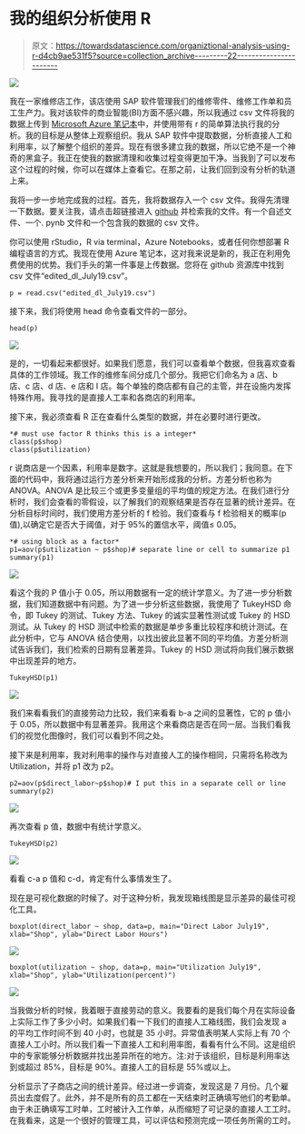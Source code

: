 # 我的组织分析使用 R

> 原文：<https://towardsdatascience.com/organiztional-analysis-using-r-d4cb9ae531f5?source=collection_archive---------22----------------------->

![](img/9f54f08feb108c328b8baa896b5b8d39.png)

我在一家维修店工作，该店使用 SAP 软件管理我们的维修零件、维修工作单和员工生产力。我对该软件的商业智能(BI)方面不感兴趣，所以我通过 csv 文件将我的数据上传到 [Microsoft Azure 笔记本](https://notebooks.azure.com)中，并使用带有 r 的简单算法执行我的分析。我的目标是从整体上观察组织。我从 SAP 软件中提取数据，分析直接人工和利用率，以了解整个组织的差异。现在有很多建立我的数据，所以它绝不是一个神奇的黑盒子。我正在使我的数据清理和收集过程变得更加干净。当我到了可以发布这个过程的时候，你可以在媒体上查看它。在那之前，让我们回到没有分析的轨道上来。

我将一步一步地完成我的过程。首先，我将数据存入一个 csv 文件。我得先清理一下数据。要关注我，请点击超链接进入 [github](https://github.com/chris-kehl/direct_labor_utilization_report) 并检索我的文件。有一个自述文件、一个. pynb 文件和一个包含我的数据的 csv 文件。

你可以使用 rStudio，R via terminal，Azure Notebooks，或者任何你想部署 R 编程语言的方式。我现在使用 Azure 笔记本，这对我来说是新的，我正在利用免费使用的优势。我们手头的第一件事是上传数据。您将在 github 资源库中找到 csv 文件“edited_dl_July19.csv”。

```
p = read.csv("edited_dl_July19.csv")
```

接下来，我们将使用 head 命令查看文件的一部分。

```
head(p)
```

![](img/39fc28c279f2dd5525f71f218c015949.png)

是的，一切看起来都很好。如果我们愿意，我们可以查看单个数据，但我喜欢查看具体的工作领域。我工作的维修车间分成几个部分。我把它们命名为 a 店、b 店、c 店、d 店、e 店和 I 店。每个单独的商店都有自己的主管，并在设施内发挥特殊作用。我寻找的是直接人工率和各商店的利用率。

接下来，我必须查看 R 正在查看什么类型的数据，并在必要时进行更改。

```
*# must use factor R thinks this is a integer*
class(p$shop)
class(p$utilization)
```

r 说商店是一个因素，利用率是数字。这就是我想要的，所以我们；我同意。在下面的代码中，我将通过运行方差分析来开始形成我的分析。方差分析也称为 ANOVA。ANOVA 是比较三个或更多变量组的平均值的规定方法。在我们进行分析时，我们会查看的零假设，以了解我们的观察结果是否存在显著的统计差异。在分析目标时间时，我们使用方差分析的 f 检验。我们查看与 f 检验相关的概率(p 值),以确定它是否大于阈值，对于 95%的置信水平，阈值≤ 0.05。

```
*# using block as a factor*
p1=aov(p$utilization ~ p$shop)# separate line or cell to summarize p1
summary(p1)
```

![](img/90e16b3a85bdf5ca75a40418b21f9208.png)

看这个我的 P 值小于 0.05，所以用数据有一定的统计学意义。为了进一步分析数据，我们知道数据中有问题。为了进一步分析这些数据，我使用了 TukeyHSD 命令，即 Tukey 的测试、Tukey 方法、Tukey 的诚实显著性测试或 Tukey 的 HSD 测试。从 Tukey 的 HSD 测试中检索的数据是单步多重比较程序和统计测试。在此分析中，它与 ANOVA 结合使用，以找出彼此显著不同的平均值。方差分析测试告诉我们，我们检索的日期有显著差异。Tukey 的 HSD 测试将向我们展示数据中出现差异的地方。

```
TukeyHSD(p1) 
```

![](img/01efad8718266eb7c4044aa20829e592.png)

我们来看看我们的直接劳动力比较，我们来看看 b-a 之间的显著性，它的 p 值小于 0.05，所以数据中有显著差异。我用这个来看商店是否在同一层。当我们看我们的视觉化图像时，我们可以看到不同之处。

接下来是利用率，我对利用率的操作与对直接人工的操作相同，只需将名称改为 Utilization，并将 p1 改为 p2。

```
p2=aov(p$direct_labor~p$shop)# I put this in a separate cell or line
summary(p2)
```

![](img/56951c8faae1e750fbed933c4b03c8e4.png)

再次查看 p 值，数据中有统计学意义。

```
TukeyHSD(p2)
```

![](img/6411eeed9f03df9a3dd3aa64a39944e6.png)

看看 c-a p 值和 c-d，肯定有什么事情发生了。

现在是可视化数据的时候了。对于这种分析，我发现箱线图是显示差异的最佳可视化工具。

```
boxplot(direct_labor ~ shop, data=p, main="Direct Labor July19", xlab="Shop", ylab="Direct Labor Hours")
```

![](img/c1bbf36bcd80c0007b4142e26c3887bd.png)

```
boxplot(utilization ~ shop, data=p, main="Utilization July19", xlab="Shop", ylab="Utilization(percent)")
```

![](img/401600852552b9b480c06e3758bc6e5f.png)

当我做分析的时候，我着眼于直接劳动的意义。我要看的是我们每个月在实际设备上实际工作了多少小时。如果我们看一下我们的直接人工箱线图，我们会发现 a 的平均工作时间不到 40 小时，也就是 35 小时。异常值表明某人实际上有 70 个直接人工小时。所以我们看一下直接人工和利用率图，看看有什么不同。这是组织中的专家能够分析数据并找出差异所在的地方。注:对于该组织，目标是利用率达到或超过 85%，目标是 90%。直接人工的目标是 55%或以上。

分析显示了子商店之间的统计差异。经过进一步调查，发现这是 7 月份。几个雇员出去度假了。此外，并不是所有的员工都在一天结束时正确填写他们的考勤单。由于未正确填写工时单，工时被计入工作单，从而缩短了可记录的直接人工工时。在我看来，这是一个很好的管理工具，可以评估和预测完成一项任务所需的工时。